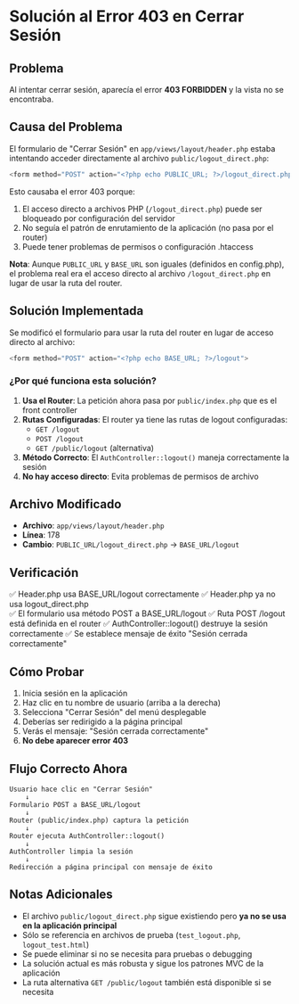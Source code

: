# Solución al Error 403 en Cerrar Sesión

## Problema
Al intentar cerrar sesión, aparecía el error **403 FORBIDDEN** y la vista no se encontraba.

## Causa del Problema
El formulario de "Cerrar Sesión" en `app/views/layout/header.php` estaba intentando acceder directamente al archivo `public/logout_direct.php`:

```php
<form method="POST" action="<?php echo PUBLIC_URL; ?>/logout_direct.php">
```

Esto causaba el error 403 porque:
1. El acceso directo a archivos PHP (`/logout_direct.php`) puede ser bloqueado por configuración del servidor
2. No seguía el patrón de enrutamiento de la aplicación (no pasa por el router)
3. Puede tener problemas de permisos o configuración .htaccess

**Nota**: Aunque `PUBLIC_URL` y `BASE_URL` son iguales (definidos en config.php), el problema real era el acceso directo al archivo `/logout_direct.php` en lugar de usar la ruta del router.

## Solución Implementada

Se modificó el formulario para usar la ruta del router en lugar de acceso directo al archivo:

```php
<form method="POST" action="<?php echo BASE_URL; ?>/logout">
```

### ¿Por qué funciona esta solución?

1. **Usa el Router**: La petición ahora pasa por `public/index.php` que es el front controller
2. **Rutas Configuradas**: El router ya tiene las rutas de logout configuradas:
   - `GET /logout`
   - `POST /logout` 
   - `GET /public/logout` (alternativa)
3. **Método Correcto**: El `AuthController::logout()` maneja correctamente la sesión
4. **No hay acceso directo**: Evita problemas de permisos de archivo

## Archivo Modificado

- **Archivo**: `app/views/layout/header.php`
- **Línea**: 178
- **Cambio**: `PUBLIC_URL/logout_direct.php` → `BASE_URL/logout`

## Verificación

✅ Header.php usa BASE_URL/logout correctamente
✅ Header.php ya no usa logout_direct.php  
✅ El formulario usa método POST a BASE_URL/logout
✅ Ruta POST /logout está definida en el router
✅ AuthController::logout() destruye la sesión correctamente
✅ Se establece mensaje de éxito "Sesión cerrada correctamente"

## Cómo Probar

1. Inicia sesión en la aplicación
2. Haz clic en tu nombre de usuario (arriba a la derecha)
3. Selecciona "Cerrar Sesión" del menú desplegable
4. Deberías ser redirigido a la página principal
5. Verás el mensaje: "Sesión cerrada correctamente"
6. **No debe aparecer error 403**

## Flujo Correcto Ahora

```
Usuario hace clic en "Cerrar Sesión"
    ↓
Formulario POST a BASE_URL/logout
    ↓
Router (public/index.php) captura la petición
    ↓
Router ejecuta AuthController::logout()
    ↓
AuthController limpia la sesión
    ↓
Redirección a página principal con mensaje de éxito
```

## Notas Adicionales

- El archivo `public/logout_direct.php` sigue existiendo pero **ya no se usa en la aplicación principal**
- Sólo se referencia en archivos de prueba (`test_logout.php`, `logout_test.html`)
- Se puede eliminar si no se necesita para pruebas o debugging
- La solución actual es más robusta y sigue los patrones MVC de la aplicación
- La ruta alternativa `GET /public/logout` también está disponible si se necesita
